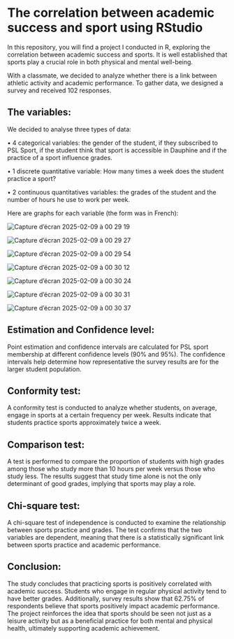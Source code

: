 # The correlation between academic success and sport using RStudio
In this repository, you will find a project I conducted in R, exploring the correlation between academic success and sports. It is well established that sports play a crucial role in both physical and mental well-being.

With a classmate, we decided to analyze whether there is a link between athletic activity and academic performance. To gather data, we designed a survey and received 102 responses.

## The variables:
We decided to analyse three types of data:

• 4 categorical variables: the gender of the student, if they subscribed to PSL Sport, if the student think that sport is accessible in Dauphine and if the practice of a sport influence grades.

• 1 discrete quantitative variable: How many times a week does the student practice a sport?

• 2 continuous quantitatives variables: the grades of the student and the number of hours he use to work
per week.

Here are graphs for each variable (the form was in French):

![Capture d’écran 2025-02-09 à 00 29 19](https://github.com/user-attachments/assets/d65ff492-4bb5-43ba-b817-6a130c1765a1)

![Capture d’écran 2025-02-09 à 00 29 27](https://github.com/user-attachments/assets/ff5474b9-31ff-4d4b-84b9-9e90e949c379)

![Capture d’écran 2025-02-09 à 00 29 54](https://github.com/user-attachments/assets/63542939-5ff3-4c71-b864-95320fbf3114)

![Capture d’écran 2025-02-09 à 00 30 12](https://github.com/user-attachments/assets/0beb926a-093d-4f7a-81b2-63847d330038)

![Capture d’écran 2025-02-09 à 00 30 24](https://github.com/user-attachments/assets/93ce7f41-a12e-4685-b289-acc3eb1ef569)

![Capture d’écran 2025-02-09 à 00 30 31](https://github.com/user-attachments/assets/51a53c71-f85c-4755-bd41-182254db9d67)

![Capture d’écran 2025-02-09 à 00 30 37](https://github.com/user-attachments/assets/18f2a42a-c028-432d-87ca-7ef199e6a217)


## Estimation and Confidence level:
Point estimation and confidence intervals are calculated for PSL sport membership at different confidence levels (90% and 95%).
The confidence intervals help determine how representative the survey results are for the larger student population.

## Conformity test:
A conformity test is conducted to analyze whether students, on average, engage in sports at a certain frequency per week.
Results indicate that students practice sports approximately twice a week.

## Comparison test:
A test is performed to compare the proportion of students with high grades among those who study more than 10 hours per week versus those who study less.
The results suggest that study time alone is not the only determinant of good grades, implying that sports may play a role.

## Chi-square test:
A chi-square test of independence is conducted to examine the relationship between sports practice and grades.
The test confirms that the two variables are dependent, meaning that there is a statistically significant link between sports practice and academic performance.

## Conclusion:
The study concludes that practicing sports is positively correlated with academic success. Students who engage in regular physical activity tend to have better grades. Additionally, survey results show that 62.75% of respondents believe that sports positively impact academic performance. The project reinforces the idea that sports should be seen not just as a leisure activity but as a beneficial practice for both mental and physical health, ultimately supporting academic achievement.
